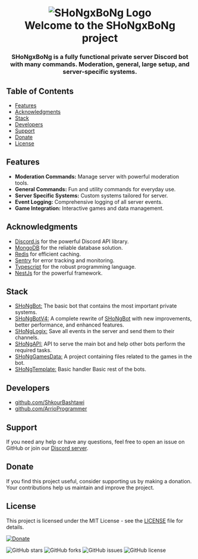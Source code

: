 <h1 align="center">
  <br>
  <img src="https://avatars.githubusercontent.com/u/162030730?s=200&v=4" alt="SHoNgxBoNg Logo">
  <br>
  Welcome to the SHoNgxBoNg project
  <br>
</h1>

<h3 align=center>SHoNgxBoNg is a fully functional private server Discord bot with many commands. Moderation, general, large setup, and server-specific systems.</h3>

## Table of Contents
- [Features](#features)
- [Acknowledgments](#acknowledgments)
- [Stack](#stack)
- [Developers](#developers)
- [Support](#support)
- [Donate](#donate)
- [License](#license)


## Features

- **Moderation Commands:** Manage server with powerful moderation tools.
- **General Commands:** Fun and utility commands for everyday use.
- **Server Specific Systems:** Custom systems tailored for server.
- **Event Logging:** Comprehensive logging of all server events.
- **Game Integration:** Interactive games and data management.


## Acknowledgments

- [Discord.js](https://github.com/discordjs/discord.js) for the powerful Discord API library.
- [MongoDB](https://www.mongodb.com/) for the reliable database solution.
- [Redis](https://redis.io) for efficient caching.
- [Sentry](https://sentry.io/) for error tracking and monitoring.
- [Typescript](https://www.typescriptlang.org/) for the robust programming language.
- [NestJs](https://www.nestjs.com/) for the powerful framework.

## Stack

- [SHoNgBot:](https://github.com/1SHoNgxBoNg/ShongBot) The basic bot that contains the most important private systems.
- [SHoNgBotV4:](https://github.com/1SHoNgxBoNg/SHoNgBotV4) A complete rewrite of [SHoNgBot](https://github.com/1SHoNgxBoNg/ShongBot) with new improvements, better performance, and enhanced features.
- [SHoNgLogix:](https://github.com/1SHoNgxBoNg/ShongLogix) Save all events in the server and send them to their channels.
- [SHoNgAPI:](https://github.com/1SHoNgxBoNg/ShongAPI) API to serve the main bot and help other bots perform the required tasks.
- [SHoNgGamesData:](https://github.com/1SHoNgxBoNg/ShongGamesData) A project containing files related to the games in the bot.
- [SHoNgTemplate:](https://github.com/1SHoNgxBoNg/ShongTemplate) Basic handler Basic rest of the bots.

## Developers
- [github.com/ShkourBashtawi](https://github.com/ShkourBashtawi)
- [github.com/ArrioProgrammer](https://github.com/ArrioProgrammer)

## Support
If you need any help or have any questions, feel free to open an issue on GitHub or join our [Discord server](https://discord.gg/sxb).

## Donate

If you find this project useful, consider supporting us by making a donation. Your contributions help us maintain and improve the project.

## License

This project is licensed under the MIT License - see the [LICENSE](https://choosealicense.com/licenses/mit) file for details.

[![Donate](https://img.shields.io/badge/Donate-PayPal-green.svg)](https://paypal.me/shkour)

![GitHub stars](https://img.shields.io/github/stars/1SHoNgxBoNg/ShongBot?style=social)
![GitHub forks](https://img.shields.io/github/forks/1SHoNgxBoNg/ShongBot?style=social)
![GitHub issues](https://img.shields.io/github/issues/1SHoNgxBoNg/ShongBot)
![GitHub license](https://img.shields.io/github/license/1SHoNgxBoNg/ShongBot)
